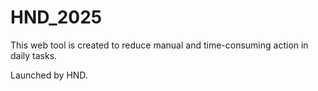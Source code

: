 # HND_2025

This web tool is created to reduce manual and time-consuming action in daily tasks.

Launched by HND.
